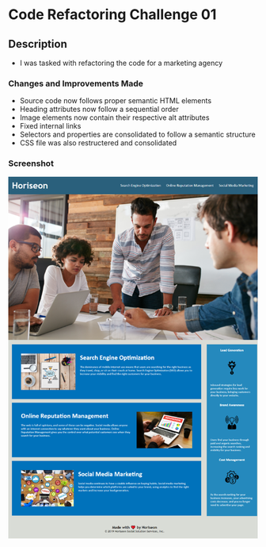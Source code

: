 # Code Refactoring Challenge 01

## Description

- I was tasked with refactoring the code for a marketing agency

### Changes and Improvements Made

- Source code now follows proper semantic HTML elements
- Heading attributes now follow a sequential order
- Image elements now contain their respective alt attributes
- Fixed internal links
- Selectors and properties are consolidated to follow a semantic structure
- CSS file was also restructered and consolidated

### Screenshot

![screenshot](/assets/images/Screen%20Shot%20Horiseon.png)
